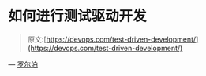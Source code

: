 # 如何进行测试驱动开发

> 原文:[https://devops.com/test-driven-development/](https://devops.com/test-driven-development/)

— [罗尔泊](https://devops.com/author/breselman/)